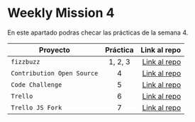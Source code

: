 # Weekly Mission 4

En este apartado podras checar las prácticas de la semana 4.


| Proyecto | Práctica | Link al repo |
| ------------- |:-------------:| -----:|
|`fizzbuzz`|1, 2, 3|[Link al repo](https://github.com/MagdielAndres/fizzbuzz)|
|`Contribution Open Source`|4|[Link al repo](https://github.com/MagdielAndres/fizzbuzz-1)|
|`Code Challenge`|5|[Link al repo](https://github.com/MagdielAndres/students)|
|`Trello`|6|[Link al repo](https://github.com/MagdielAndres/APITrello)|
|`Trello JS Fork`|7|[Link al repo](https://github.com/MagdielAndres/trello)|
